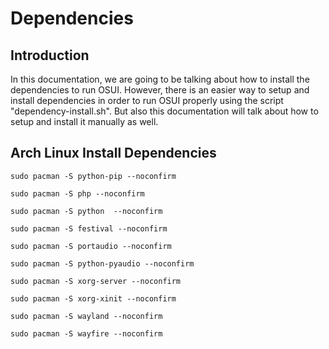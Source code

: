 # Dependencies


## Introduction

In this documentation, we are going to be talking about how to install the dependencies to run OSUI. However, there is an easier way to setup and install dependencies in order to run OSUI properly using the script "dependency-install.sh". But also this documentation will talk about how to setup and install it manually as well.



## Arch Linux Install Dependencies

`sudo pacman -S python-pip --noconfirm`

`sudo pacman -S php --noconfirm`

`sudo pacman -S python  --noconfirm`

`sudo pacman -S festival --noconfirm`

`sudo pacman -S portaudio --noconfirm`

`sudo pacman -S python-pyaudio --noconfirm`

`sudo pacman -S xorg-server --noconfirm`

`sudo pacman -S xorg-xinit --noconfirm`

`sudo pacman -S wayland --noconfirm`

`sudo pacman -S wayfire --noconfirm`